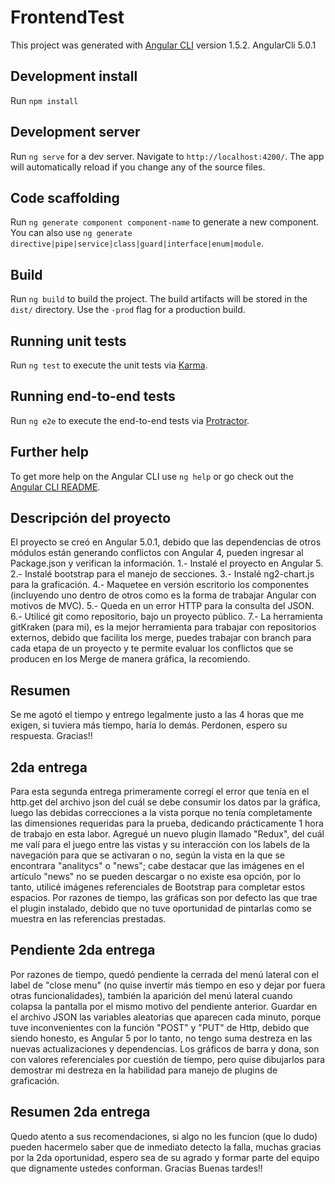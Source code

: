 # FrontendTest

This project was generated with [Angular CLI](https://github.com/angular/angular-cli) version 1.5.2.
AngularCli 5.0.1

## Development install

Run `npm install`

## Development server

Run `ng serve` for a dev server. Navigate to `http://localhost:4200/`. The app will automatically reload if you change any of the source files.

## Code scaffolding

Run `ng generate component component-name` to generate a new component. You can also use `ng generate directive|pipe|service|class|guard|interface|enum|module`.

## Build

Run `ng build` to build the project. The build artifacts will be stored in the `dist/` directory. Use the `-prod` flag for a production build.

## Running unit tests

Run `ng test` to execute the unit tests via [Karma](https://karma-runner.github.io).

## Running end-to-end tests

Run `ng e2e` to execute the end-to-end tests via [Protractor](http://www.protractortest.org/).

## Further help

To get more help on the Angular CLI use `ng help` or go check out the [Angular CLI README](https://github.com/angular/angular-cli/blob/master/README.md).

## Descripción del proyecto

El proyecto se creó en Angular 5.0.1, debido que las dependencias de otros módulos están generando conflictos con Angular 4, pueden ingresar al Package.json y verifican la información.
1.- Instalé el proyecto en Angular 5.
2.- Instalé bootstrap para el manejo de secciones.
3.- Instalé ng2-chart.js para la graficación.
4.- Maquetee en versión escritorio los componentes (incluyendo uno dentro de otros como es la forma de trabajar Angular con motivos de MVC).
5.- Queda en un error HTTP para la consulta del JSON.
6.- Utilicé git como repositorio, bajo un proyecto público.
7.- La herramienta gitKraken (para mi), es la mejor herramienta para trabajar con repositorios externos, debido que facilita los merge, puedes trabajar con branch para cada etapa de un proyecto y te permite evaluar los conflictos que se producen en los Merge de manera gráfica, la recomiendo.

## Resumen
Se me agotó el tiempo y entrego legalmente justo a las 4 horas que me exigen, si tuviera más tiempo, haría lo demás. Perdonen, espero su respuesta. Gracias!!

## 2da entrega
Para esta segunda entrega primeramente corregí el error que tenía en el http.get del archivo json del cuál se debe consumir los datos par la gráfica, luego las debidas correcciones a la vista porque no tenía completamente las dimensiones requeridas para la prueba, dedicando prácticamente 1 hora de trabajo en esta labor. Agregué un nuevo plugin llamado "Redux", del cuál me valí para el juego entre las vistas y su interacción con los labels de la navegación para que se activaran o no, según la vista en la que se encontrara "analitycs" o "news"; cabe destacar que las imágenes en el artículo "news" no se pueden descargar o no existe esa opción, por lo tanto, utilicé imágenes referenciales de Bootstrap para completar estos espacios. Por razones de tiempo, las gráficas son por defecto las que trae el plugin instalado, debido que no tuve oportunidad de pintarlas como se muestra en las referencias prestadas. 

## Pendiente 2da entrega
Por razones de tiempo, quedó pendiente la cerrada del menú lateral con el label de "close menu" (no quise invertir más tiempo en eso y dejar por fuera otras funcionalidades), también la aparición del menú lateral cuando colapsa la pantalla por el mismo motivo del pendiente anterior. Guardar en el archivo JSON las variables aleatorias que aparecen cada minuto, porque tuve inconvenientes con la función "POST" y "PUT" de Http, debido que siendo honesto, es Angular 5 por lo tanto, no tengo suma destreza en las nuevas actualizaciones y dependencias. Los gráficos de barra y dona, son con valores referenciales por cuestión de tiempo, pero quise dibujarlos para demostrar mi destreza en la habilidad para manejo de plugins de graficación.

## Resumen 2da entrega
Quedo atento a sus recomendaciones, si algo no les funcion (que lo dudo) pueden hacermelo saber que de inmediato detecto la falla, muchas gracias por la 2da oportunidad, espero sea de su agrado y formar parte del equipo que dignamente ustedes conforman. Gracias Buenas tardes!!

